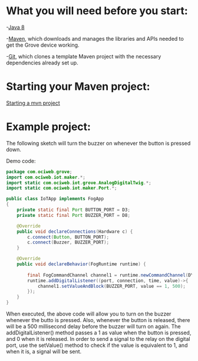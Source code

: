 # What you will need before you start:
-[Java 8](https://docs.oracle.com/javase/8/docs/technotes/guides/install/install_overview.html) 

-[Maven](https://maven.apache.org/install.html), which downloads and manages the libraries and APIs needed to get the Grove device working.

-[Git](https://git-scm.com/), which clones a template Maven project with the necessary dependencies already set up.

# Starting your Maven project: 
[Starting a mvn project](https://github.com/oci-pronghorn/FogLighter/blob/master/README.md)

# Example project:

The following sketch will turn the buzzer on whenever the button is pressed down.

Demo code: 


```java
package com.ociweb.grove;
import com.ociweb.iot.maker.*;
import static com.ociweb.iot.grove.AnalogDigitalTwig.*;
import static com.ociweb.iot.maker.Port.*;

public class IoTApp implements FogApp
{
    private static final Port BUTTON_PORT = D3;
    private static final Port BUZZER_PORT = D8;

    @Override
    public void declareConnections(Hardware c) {
        c.connect(Button, BUTTON_PORT); 
        c.connect(Buzzer, BUZZER_PORT);
    }

    @Override
    public void declareBehavior(FogRuntime runtime) {
  
        final FogCommandChannel channel1 = runtime.newCommandChannel(DYNAMIC_MESSAGING);
        runtime.addDigitalListener((port, connection, time, value)->{ 
    	    channel1.setValueAndBlock(BUZZER_PORT, value == 1, 500);
    	});
    }
}
```


When executed, the above code will allow you to turn on the buzzer whenever the butto is pressed. Also, whenever the button is released, there will be a 500 millisecond delay before the buzzer will turn on again.
The addDigitalListener() method passes a 1 as value when the button is pressed, and 0 when it is released. In order to send a signal to the relay on the digital port, use the setValue() method to check if the value is equivalent to 1, and when it is, a signal will be sent.
